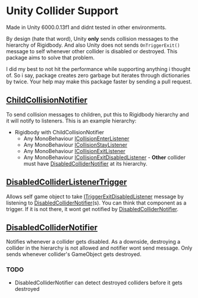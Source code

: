 # Unity Collider Support
Made in Unity 6000.0.13f1 and didnt tested in other environments.

By design (hate that word), Unity **only** sends collision messages to the hierarchy of Rigidbody. And also Unity does not sends `OnTriggerExit()` message to self whenever other collider is disabled or destroyed. This package aims to solve that problem.

I did my best to not hit the performance while supporting anything i thought of. So i say, package creates zero garbage but iterates through dictionaries by twice. Your help may make this package faster by sending a pull request.

[ChildCollisionNotifier](https://github.com/RiskyWilhelm/UnityColliderSupport/blob/7ebfaf3837882e891f275c39a6f14e3c29f977cb/Assets/MoveAnywhereYouWant/MonoBehaviours/ChildCollisionNotifier.cs)
----
To send collision messages to children, put this to Rigidbody hierarchy and it will notify to listeners. This is an example hierarchy:
+ Rigidbody with ChildCollisionNotifier
  + Any MonoBehaviour [ICollisionEnterListener](https://github.com/RiskyWilhelm/UnityColliderSupport/blob/7ebfaf3837882e891f275c39a6f14e3c29f977cb/Assets/MoveAnywhereYouWant/Shared/ICollisionEnterListener.cs)
  + Any MonoBehaviour [ICollisionStayListener](https://github.com/RiskyWilhelm/UnityColliderSupport/blob/7ebfaf3837882e891f275c39a6f14e3c29f977cb/Assets/MoveAnywhereYouWant/Shared/ICollisionStayListener.cs)
  + Any MonoBehaviour [ICollisionExitListener](https://github.com/RiskyWilhelm/UnityColliderSupport/blob/7ebfaf3837882e891f275c39a6f14e3c29f977cb/Assets/MoveAnywhereYouWant/Shared/ICollisionExitListener.cs)
  + Any MonoBehaviour [ICollisionExitDisabledListener](https://github.com/RiskyWilhelm/UnityColliderSupport/blob/7ebfaf3837882e891f275c39a6f14e3c29f977cb/Assets/MoveAnywhereYouWant/Shared/ICollisionExitDisabledListener.cs) - **Other** collider must have [DisabledColliderNotifier](#disabledcollidernotifier) at its hierarchy.

[DisabledColliderListenerTrigger](https://github.com/RiskyWilhelm/UnityColliderSupport/blob/7ebfaf3837882e891f275c39a6f14e3c29f977cb/Assets/MoveAnywhereYouWant/MonoBehaviours/DisabledColliderListenerTrigger.cs)
----
Allows self game object to take [ITriggerExitDisabledListener](https://github.com/RiskyWilhelm/UnityColliderSupport/blob/7ebfaf3837882e891f275c39a6f14e3c29f977cb/Assets/MoveAnywhereYouWant/Shared/ITriggerExitDisabledListener.cs) message by listening to [DisabledColliderNotifier](#disabledcollidernotifier)(s). You can think that component as a trigger. If it is not there, it wont get notified by [DisabledColliderNotifier](#disabledcollidernotifier).

[DisabledColliderNotifier](https://github.com/RiskyWilhelm/UnityColliderSupport/blob/7ebfaf3837882e891f275c39a6f14e3c29f977cb/Assets/MoveAnywhereYouWant/MonoBehaviours/DisabledColliderNotifier.cs)
----
Notifies whenever a collider gets disabled. As a downside, destroying a collider in the hierarchy is not allowed and notifier wont send message. Only sends whenever collider's GameObject gets destroyed.

### TODO
- DisabledColliderNotifier can detect destroyed colliders before it gets destroyed
